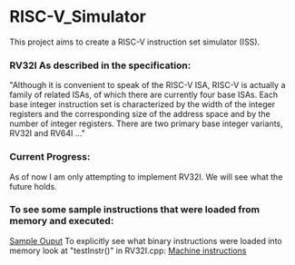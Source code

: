 # RISC-V_Simulator

This project aims to create a RISC-V instruction set simulator (ISS).

### RV32I As described in the specification:

"Although it is convenient to speak of the RISC-V ISA, RISC-V is actually a family of related ISAs, of which there are currently four base ISAs. Each base integer instruction set is characterized by the width of the integer registers and the corresponding size of the address space and by the number of integer registers. There are two primary base integer variants, RV32I and RV64I ..."

### Current Progress:

As of now I am only attempting to implement RV32I. We will see what the future holds.

### To see some sample instructions that were loaded from memory and executed:

[Sample Ouput](https://github.com/satchelfrost/RISC-V_Simulator/blob/master/output)
To explicitly see what binary instructions were loaded into memory look at "testInstr()" in RV32I.cpp:
[Machine instructions](https://github.com/satchelfrost/RISC-V_Simulator/blob/master/src/RV32I.cpp)
